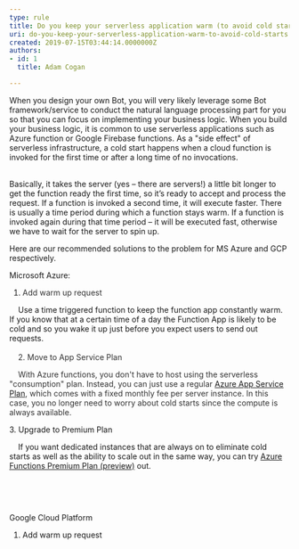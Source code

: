 ```yaml
---
type: rule
title: Do you keep your serverless application warm (to avoid cold starts)?
uri: do-you-keep-your-serverless-application-warm-to-avoid-cold-starts
created: 2019-07-15T03:44:14.0000000Z
authors:
- id: 1
  title: Adam Cogan

---
```




<span class='intro'> When you design your own Bot, you will very likely leverage some Bot framework/service to conduct the natural language processing part for you so that you can focus on implementing your business logic. When you build your business logic, it is common to use serverless applications such as Azure function or Google Firebase functions. As a &quot;side effect&quot; of serverless infrastructure, a&#160;cold start happens when a cloud function is invoked for the first time or after a long time of no invocations. <br><br> </span>

<p>Basically, it takes the server (yes – there are servers!) a little bit longer to get the function ready the first time, so it’s ready to accept and process the request. If a function is invoked a second time, it will execute faster. There is usually&#160;a time period during which a function stays warm. If a function is invoked again during that time period – it will be executed fast, otherwise we have to wait for the server to spin up.&#160;</p><p>Here are our recommended solutions to the problem for MS&#160;Azure and GCP respectively.&#160;<br></p><p>Microsoft Azure&#58;</p><ol><li><span style="background-color&#58;initial;color&#58;#333333;">​​​A</span><span style="background-color&#58;initial;color&#58;#333333;">dd warm up request</span></li></ol>​&#160; &#160; Use a time triggered function to keep the function app constantly warm. If you know&#160;that at a certain time of a day the Function App is likely to be cold and so you wake it up just before you expect users to send out requests.&#160;<span style="color&#58;#333333;background-color&#58;initial;">​​</span><div><span style="color&#58;#333333;background-color&#58;initial;"><br></span></div><div><span style="color&#58;#333333;background-color&#58;initial;">&#160; &#160; 2</span><span style="color&#58;#333333;background-color&#58;initial;">.&#160;</span><span style="color&#58;#333333;background-color&#58;initial;">Move to App Service Plan</span><div><div><p><span style="color&#58;#333333;">&#160; &#160; With Azure functions, you don't have to host using the serverless​ &quot;consumption&quot; plan. Instead, you can just use a regular <a href="https&#58;//azure.microsoft.com/en-au/pricing/details/app-service/plans/">Azure App Service Plan</a>, which comes with a fixed monthly​ fee per server instance. In this case, you no longer need to worry about cold starts since the compute is always available.&#160;</span></p><p>3. Upgrade to Premium Plan</p>&#160; &#160; If you want dedicated instances that are always on to eliminate cold starts as well as the ability to scale out in the same way, you can try <a href="https&#58;//docs.microsoft.com/en-us/azure/azure-functions/functions-premium-plan">Azure Functions Premium Plan (preview)</a>&#160;out.&#160;<br><p></p><p><br></p><p><br></p><p>Google Cloud Platform&#160;<br></p><p></p><ol><li>Add warm up request<br></li></ol><br><br><p></p></div><br></div></div>


